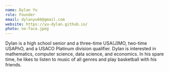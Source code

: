 ```yaml
---
name: Dylan Yu
role: Founder
email: dylanyu66@gmail.com
website: https://yu-dylan.github.io/
photo: no-face.jpeg
---
```


Dylan is a high school senior and a three-time USA(J)MO, two-time USAPhO, and a USACO Platinum division qualifier. Dylan is interested in mathematics, computer science, data science, and economics. In his spare time, he likes to listen to music of all genres and play basketball with his friends.

